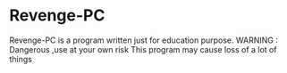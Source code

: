 # Revenge-PC
Revenge-PC is a program written just for education purpose. WARNING : Dangerous ,use at your own risk
This program may cause loss of a lot of things
